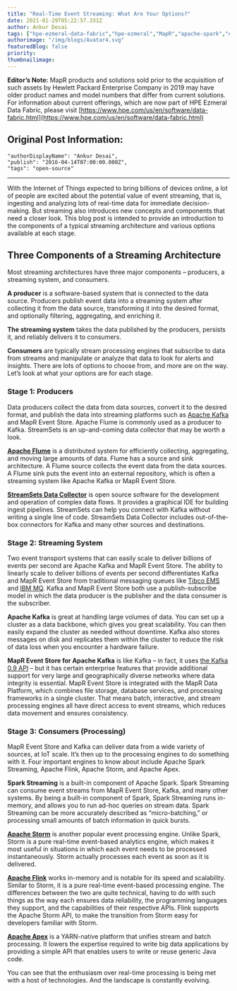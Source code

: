 ```yaml
---
title: "Real-Time Event Streaming: What Are Your Options?"
date: 2021-01-29T05:22:57.331Z
author: Ankur Desai 
tags: ["hpe-ezmeral-data-fabric","hpe-ezmeral","MapR","apache-spark","event-streaming"]
authorimage: "/img/blogs/Avatar4.svg"
featuredBlog: false
priority:
thumbnailimage:
---
```

**Editor’s Note:** MapR products and solutions sold prior to the acquisition of such assets by Hewlett Packard Enterprise Company in 2019 may have older product names and model numbers that differ from current solutions. For information about current offerings, which are now part of HPE Ezmeral Data Fabric, please visit [https://www.hpe.com/us/en/software/data-fabric.html](https://www.hpe.com/us/en/software/data-fabric.html)

## Original Post Information:

```
"authorDisplayName": "Ankur Desai",
"publish": "2016-04-14T07:00:00.000Z",
"tags": "open-source"
```

---

With the Internet of Things expected to bring billions of devices online, a lot of people are excited about the potential value of event streaming, that is, ingesting and analyzing lots of real-time data for immediate decision-making. But streaming also introduces new concepts and components that need a closer look. This blog post is intended to provide an introduction to the components of a typical streaming architecture and various options available at each stage.

## Three Components of a Streaming Architecture

Most streaming architectures have three major components – producers, a streaming system, and consumers.

**A producer** is a software-based system that is connected to the data source. Producers publish event data into a streaming system after collecting it from the data source, transforming it into the desired format, and optionally filtering, aggregating, and enriching it.

**The streaming system** takes the data published by the producers, persists it, and reliably delivers it to consumers.

**Consumers** are typically stream processing engines that subscribe to data from streams and manipulate or analyze that data to look for alerts and insights. There are lots of options to choose from, and more are on the way. Let’s look at what your options are for each stage.

### **Stage 1: Producers**

Data producers collect the data from data sources, convert it to the desired format, and publish the data into streaming platforms such as <a target='\_blank'  href='http://kafka.apache.org/'>Apache Kafka</a> and MapR Event Store. Apache Flume is commonly used as a producer to Kafka. StreamSets is an up-and-coming data collector that may be worth a look.

**<a target='\_blank'  href='https://flume.apache.org/'>Apache Flume</a>** is a distributed system for efficiently collecting, aggregating, and moving large amounts of data. Flume has a source and sink architecture. A Flume source collects the event data from the data sources. A Flume sink puts the event into an external repository, which is often a streaming system like Apache Kafka or MapR Event Store.

**<a target='\_blank'  href='https://streamsets.com/product/'>StreamSets Data Collector</a>** is open source software for the development and operation of complex data flows. It provides a graphical IDE for building ingest pipelines. StreamSets can help you connect with Kafka without writing a single line of code. StreamSets Data Collector includes out-of-the-box connectors for Kafka and many other sources and destinations.

### **Stage 2: Streaming System**

Two event transport systems that can easily scale to deliver billions of events per second are Apache Kafka and MapR Event Store. The ability to linearly scale to deliver billions of events per second differentiates Kafka and MapR Event Store from traditional messaging queues like <a target='\_blank'  href='http://www.tibco.com/products/automation/enterprise-messaging/enterprise-message-service'>Tibco EMS</a> and <a target='\_blank'  href='http://www-03.ibm.com/software/products/en/ibm-mq'>IBM MQ</a>. Kafka and MapR Event Store both use a publish-subscribe model in which the data producer is the publisher and the data consumer is the subscriber.

**Apache Kafka** is great at handling large volumes of data. You can set up a cluster as a data backbone, which gives you great scalability. You can then easily expand the cluster as needed without downtime. Kafka also stores messages on disk and replicates them within the cluster to reduce the risk of data loss when you encounter a hardware failure.

**MapR Event Store for Apache Kafka** is like Kafka – in fact, it uses <a target='\_blank'  href='http://kafka.apache.org/documentation.html'>the Kafka 0.9 API</a> – but it has certain enterprise features that provide additional support for very large and geographically diverse networks where data integrity is essential. MapR Event Store is integrated with the MapR Data Platform, which combines file storage, database services, and processing frameworks in a single cluster. That means batch, interactive, and stream processing engines all have direct access to event streams, which reduces data movement and ensures consistency.

### **Stage 3: Consumers (Processing)**

MapR Event Store and Kafka can deliver data from a wide variety of sources, at IoT scale. It’s then up to the processing engines to do something with it. Four important engines to know about include Apache Spark Streaming, Apache Flink, Apache Storm, and Apache Apex.

**Spark Streaming** is a built-in component of Apache Spark. Spark Streaming can consume event streams from MapR Event Store, Kafka, and many other systems. By being a built-in component of Spark, Spark Streaming runs in-memory, and allows you to run ad-hoc queries on stream data. Spark Streaming can be more accurately described as “micro-batching,” or processing small amounts of batch information in quick bursts.

**<a target='\_blank'  href='http://storm.apache.org/'>Apache Storm</a>** is another popular event processing engine. Unlike Spark, Storm is a pure real-time event-based analytics engine, which makes it most useful in situations in which each event needs to be processed instantaneously. Storm actually processes each event as soon as it is delivered.

**<a target='\_blank'  href='https://flink.apache.org/'>Apache Flink</a>** works in-memory and is notable for its speed and scalability. Similar to Storm, it is a pure real-time event-based processing engine. The differences between the two are quite technical, having to do with such things as the way each ensures data reliability, the programming languages they support, and the capabilities of their respective APIs. Flink supports the Apache Storm API, to make the transition from Storm easy for developers familiar with Storm.

**<a target='\_blank'  href='http://apex.incubator.apache.org/'>Apache Apex</a>** is a YARN-native platform that unifies stream and batch processing. It lowers the expertise required to write big data applications by providing a simple API that enables users to write or reuse generic Java code.

You can see that the enthusiasm over real-time processing is being met with a host of technologies. And the landscape is constantly evolving.
